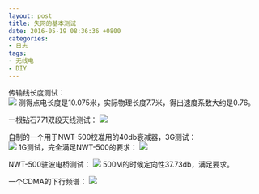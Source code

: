 ```yaml
---
layout: post
title: 失网的基本测试
date: 2016-05-19 08:36:36 +0800
categories:
- 日志
tags:
- 无线电
- DIY
---
```


传输线长度测试：    
![](http://i1328.photobucket.com/albums/w532/xwlogic/S11_Phase_16_05_18%2021_12_39_zpsceogw1hi.png)
测得点电长度是10.075米，实际物理长度7.7米，得出速度系数大约是0.76。    

一根钻石771双段天线测试：
![](http://i1328.photobucket.com/albums/w532/xwlogic/S11_VSWR_16_05_18%2021_52_42_zpsayszmbym.png)

自制的一个用于NWT-500校准用的40db衰减器，3G测试：    
![](http://i1328.photobucket.com/albums/w532/xwlogic/S21_16_05_19%2009_05_40_zpsyzvdi9ya.png)
1G测试，完全满足NWT-500的要求：
![](http://i1328.photobucket.com/albums/w532/xwlogic/S21_16_05_19%2009_05_58_zpsfzawpgss.png)

NWT-500驻波电桥测试：
![](http://i1328.photobucket.com/albums/w532/xwlogic/S21_16_05_19%2009_23_40_zps1bnw7a3m.png)
500M的时候定向性37.73db，满足要求。

一个CDMA的下行频谱：
![](http://i1328.photobucket.com/albums/w532/xwlogic/SPEC_16_05_18%2019_24_07_zpsvxsrqh21.png)

  


